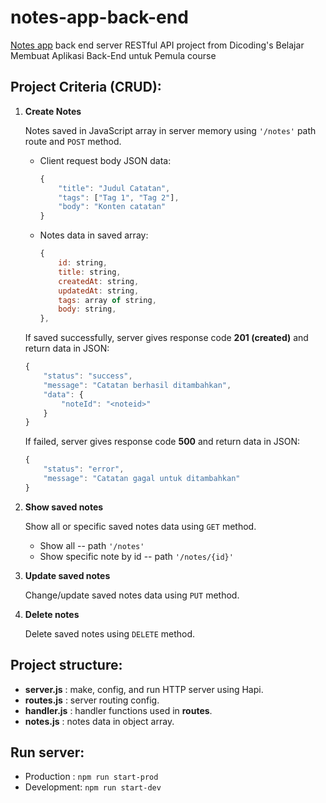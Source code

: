 # notes-app-back-end
 [Notes app](http://notesapp-v1.dicodingacademy.com/) back end server RESTful API project from Dicoding's Belajar Membuat Aplikasi Back-End untuk Pemula course

## Project Criteria (CRUD):
1. **Create Notes**

    Notes saved in JavaScript array in server memory using `'/notes'` path route and `POST` method.

    * Client request body JSON data:
        ```js
        {
            "title": "Judul Catatan",
            "tags": ["Tag 1", "Tag 2"],
            "body": "Konten catatan"
        }
        ```

    * Notes data in saved array:
        ```js
        {
            id: string,
            title: string,
            createdAt: string,
            updatedAt: string,
            tags: array of string,
            body: string,
        },
        ```

    If saved successfully, server gives response code **201 (created)** and return data in JSON:
    ```js
    {
        "status": "success",
        "message": "Catatan berhasil ditambahkan",
        "data": {
            "noteId": "<noteid>"
        }
    }
    ```
    If failed, server gives response code **500** and return data in JSON:
    ```js
    {
        "status": "error",
        "message": "Catatan gagal untuk ditambahkan"
    }
    ```

2. **Show saved notes**

    Show all or specific saved notes data using `GET` method.
    * Show all -- path `'/notes'`
    * Show specific note by id -- path `'/notes/{id}'`

3. **Update saved notes**

    Change/update saved notes data using `PUT` method.

4. **Delete notes**

    Delete saved notes using `DELETE` method.


## Project structure:
* **server.js** : make, config, and run HTTP server using Hapi.
* **routes.js** : server routing config.
* **handler.js** : handler functions used in **routes**.
* **notes.js** : notes data in object array.

## Run server:
* Production : `npm run start-prod`
* Development: `npm run start-dev`